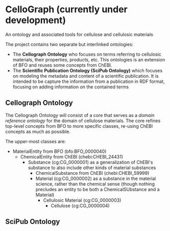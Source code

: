 # CelloGraph (currently under development)
An ontology and associated tools for cellulose and cellulosic materials

The project contains two separate but interlinked ontologies: 
* The __Cellograph Ontology__ who focuses on terms referring to cellulosic materials, their properties, products, etc. This ontologies is an extension of BFO and reuses some concepts from ChEBI. 
* The __Scientific Publication Ontology (SciPub Ontology)__ which focuses on modeling the metadata and content of a scientific publication. It is intended to be capture the information from a publication in RDF format, focusing on adding information on the contained terms  

## Cellograph Ontology 

The Cellograph Ontology will consist of a core that serves as a _domain reference ontology_ for the domain of cellulose materials. The core refines top-level concepts from BFO to more specific classes, re-using ChEBI concepts as much as possible. 

The upper-most classes are:
* MaterialEntity from BFO (bfo:BFO_0000040)
  + ChemicalEntity from ChEBI (chebi:CHEBI_24431)
    + Substance (cg:CG_0000001) as a generalization of ChEBI's substance to also include other kinds of material substances
      + ChemicalSubstance from ChEBI (chebi:CHEBI_59999)
      + Material (cg:CG_0000002) as a substance in the material science, rather than the chemical sense (though nothing precludes an entity to be both a ChemicalSUbstance and a Material)
        + Cellulosic Material (cg:CG_0000003)
          + Cellulose (cg:CG_0000004)


## SciPub Ontology
